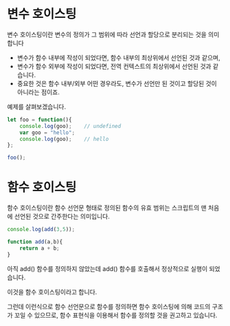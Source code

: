 # 변수 호이스팅

변수 호이스팅이란 변수의 정의가 그 범위에 따라 선언과 할당으로 분리되는 것을 의미합니다

- 변수가 함수 내부에 작성이 되었다면, 함수 내부의 최상위에서 선언된 것과 같으며,
- 변수가 함수 외부에 작성이 되었다면, 전역 컨텍스트의 최상위에서 선언된 것과 같습니다.
- 중요한 것은 함수 내부/외부 어떤 경우라도, 변수가 선언만 된 것이고 할당된 것이 아니라는 점이죠.

예제를 살펴보겠습니다.

```js
let foo = function(){
    console.log(goo);    // undefined
    var goo = "hello";
    console.log(goo);    // hello
};

foo();
```

# 함수 호이스팅

함수 호이스팅이란 함수 선언문 형태로 정의된 함수의 유효 범위는 스크립트의 맨 처음에 선언된 것으로 간주한다는 의미입니다.

```js
console.log(add(3,5));

function add(a,b){
    return a + b;
}
```

아직 add() 함수를 정의하지 않았는데 add() 함수를 호출해서 정상적으로 실행이 되었습니다.

이것을 함수 호이스팅이라고 합니다.

그런데 이런식으로 함수 선언문으로 함수를 정의하면 함수 호이스팅에 의해 코드의 구조가 꼬일 수 있으므로, 함수 표현식을 이용해서 함수를 정의할 것을 권고하고 있습니다.